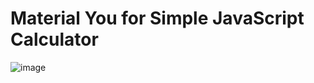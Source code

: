 # Material You for Simple JavaScript Calculator
![image](https://github.com/GuiMar10/Simple-JavaScript-Calculator-material-you/assets/125166258/efcf3fad-b493-48ba-b689-aefbff4bc24a)
